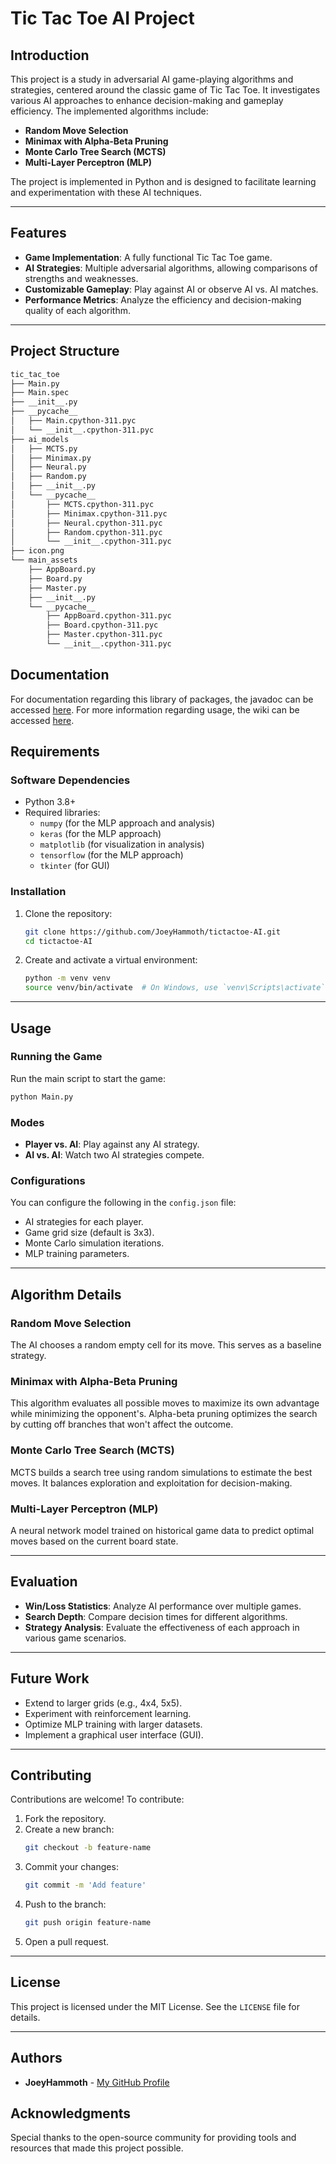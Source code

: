 # Tic Tac Toe AI Project

## Introduction
This project is a study in adversarial AI game-playing algorithms and strategies, centered around the classic game of Tic Tac Toe. It investigates various AI approaches to enhance decision-making and gameplay efficiency. The implemented algorithms include:

- **Random Move Selection**
- **Minimax with Alpha-Beta Pruning**
- **Monte Carlo Tree Search (MCTS)**
- **Multi-Layer Perceptron (MLP)**

The project is implemented in Python and is designed to facilitate learning and experimentation with these AI techniques.

---

## Features
- **Game Implementation**: A fully functional Tic Tac Toe game.
- **AI Strategies**: Multiple adversarial algorithms, allowing comparisons of strengths and weaknesses.
- **Customizable Gameplay**: Play against AI or observe AI vs. AI matches.
- **Performance Metrics**: Analyze the efficiency and decision-making quality of each algorithm.

---

## Project Structure
```bash
tic_tac_toe
├── Main.py
├── Main.spec
├── __init__.py
├── __pycache__
│   ├── Main.cpython-311.pyc
│   └── __init__.cpython-311.pyc
├── ai_models
│   ├── MCTS.py
│   ├── Minimax.py
│   ├── Neural.py
│   ├── Random.py
│   ├── __init__.py
│   └── __pycache__
│       ├── MCTS.cpython-311.pyc
│       ├── Minimax.cpython-311.pyc
│       ├── Neural.cpython-311.pyc
│       ├── Random.cpython-311.pyc
│       └── __init__.cpython-311.pyc
├── icon.png
└── main_assets
    ├── AppBoard.py
    ├── Board.py
    ├── Master.py
    ├── __init__.py
    └── __pycache__
        ├── AppBoard.cpython-311.pyc
        ├── Board.cpython-311.pyc
        ├── Master.cpython-311.pyc
        └── __init__.cpython-311.pyc
```

## Documentation
For documentation regarding this library of packages, the javadoc can be accessed [here](https://joeyhammoth.github.io/tictactoe-AI/tic_tac_toe.html).
For more information regarding usage, the wiki can be accessed [here](https://github.com/JoeyHammoth/tictactoe-AI/wiki).

## Requirements

### Software Dependencies
- Python 3.8+
- Required libraries:
  - `numpy` (for the MLP approach and analysis)
  - `keras` (for the MLP approach)
  - `matplotlib` (for visualization in analysis)
  - `tensorflow` (for the MLP approach)
  - `tkinter` (for GUI)

### Installation
1. Clone the repository:
   ```bash
   git clone https://github.com/JoeyHammoth/tictactoe-AI.git
   cd tictactoe-AI
   ```
2. Create and activate a virtual environment:
   ```bash
   python -m venv venv
   source venv/bin/activate  # On Windows, use `venv\Scripts\activate`
   ```
---

## Usage

### Running the Game
Run the main script to start the game:
```bash
python Main.py
```

### Modes
- **Player vs. AI**: Play against any AI strategy.
- **AI vs. AI**: Watch two AI strategies compete.

### Configurations
You can configure the following in the `config.json` file:
- AI strategies for each player.
- Game grid size (default is 3x3).
- Monte Carlo simulation iterations.
- MLP training parameters.

---

## Algorithm Details

### Random Move Selection
The AI chooses a random empty cell for its move. This serves as a baseline strategy.

### Minimax with Alpha-Beta Pruning
This algorithm evaluates all possible moves to maximize its own advantage while minimizing the opponent's. Alpha-beta pruning optimizes the search by cutting off branches that won't affect the outcome.

### Monte Carlo Tree Search (MCTS)
MCTS builds a search tree using random simulations to estimate the best moves. It balances exploration and exploitation for decision-making.

### Multi-Layer Perceptron (MLP)
A neural network model trained on historical game data to predict optimal moves based on the current board state.

---

## Evaluation
- **Win/Loss Statistics**: Analyze AI performance over multiple games.
- **Search Depth**: Compare decision times for different algorithms.
- **Strategy Analysis**: Evaluate the effectiveness of each approach in various game scenarios.

---

## Future Work
- Extend to larger grids (e.g., 4x4, 5x5).
- Experiment with reinforcement learning.
- Optimize MLP training with larger datasets.
- Implement a graphical user interface (GUI).

---

## Contributing
Contributions are welcome! To contribute:
1. Fork the repository.
2. Create a new branch:
   ```bash
   git checkout -b feature-name
   ```
3. Commit your changes:
   ```bash
   git commit -m 'Add feature'
   ```
4. Push to the branch:
   ```bash
   git push origin feature-name
   ```
5. Open a pull request.

---

## License
This project is licensed under the MIT License. See the `LICENSE` file for details.

---

## Authors
- **JoeyHammoth** - [My GitHub Profile](https://github.com/JoeyHammoth)

## Acknowledgments
Special thanks to the open-source community for providing tools and resources that made this project possible.


